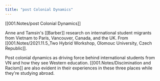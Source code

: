 ```yaml
---
title: "post Colonial Dynamics"
---
```

[[001.Notes/post Colonial Dynamics]]

Anne and Tamsin's [[Barber]] research on international student migrants from Vietnam to Paris, Vancouver, Canada, and the UK. From [[001.Notes/2021.11.5_Two Hybrid Workshop, Olomouc University, Czech Republic]]. 

Post colonial dynamics as driving force behind international students from VN and how they see Western education. [[001.Notes/Discimination and Racism]] are also evident in their experiences in these three places while they're studying abroad. 